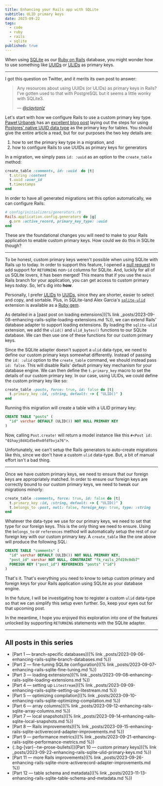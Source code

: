 ```yaml
---
title: Enhancing your Rails app with SQLite
subtitle: ULID primary keys
date: 2023-09-22
tags:
  - code
  - ruby
  - rails
  - sqlite
published: true
---
```


When using [SQLite](https://www.sqlite.org/index.html) as our [Ruby on Rails](https://rubyonrails.org) database, you might wonder how to use something like [<abbr title="Universally Unique Identifiers">UUIDs</abbr>](https://en.wikipedia.org/wiki/Universally_unique_identifier) or [<abbr title="Universally Unique Lexicographically Sortable Identifiers">ULIDs</abbr>](https://github.com/ulid/spec) as primary keys.

<!--/summary-->

- - -

I got this question on Twitter, and it merits its own post to answer:

> Any resources about using UUIDs (or ULIDs) as primary keys in Rails?
> I’ve gotten used to that with PostgreSQL but it seems a little wonky with SQLite3.
>
> — <cite><a href="https://x.com/claytonlz/status/1702390021377106412?s=20">@claytonlz</a></cite>

Let's start with how we configure Rails to use a custom primary key type. [Paweł Urbanek](https://pawelurbanek.com) has an [excellent blog post](https://pawelurbanek.com/uuid-order-rails) laying out the steps for using [Postgres' native UUID data type](https://www.postgresql.org/docs/current/datatype-uuid.html) as the primary key for tables. You should give the entire article a read, but for our purposes the two key details are:

1. how to set the primary key type in a migration, and
2. how to configure Rails to use UUIDs as primary keys for generators

In a migration, we simply pass `id: :uuid` as an option to the `create_table` method:

```ruby
create_table :comments, id: :uuid  do |t|
  t.string :content
  t.uuid :user_id
  t.timestamps
end
```

In order to have all generated migrations set this option automatically, we can configure Rails:

```ruby
# config/initializers/generators.rb
Rails.application.config.generators do |g|
  g.orm :active_record, primary_key_type: :uuid
end
```

These are the foundational changes you will need to make to your Rails application to enable custom primary keys. How could we do this in SQLite though?

- - -

To be honest, custom primary keys weren't possible when using SQLite with Rails up to today. In order to support this feature, I opened a [pull request](https://github.com/rails/rails/pull/49290) to add support for `RETURNING` non-`id` columns for SQLite. And, luckily for all of us SQLite lovers, it has been merged! This means that if you use the `main` Rails branch for your application, you can get access to custom primary keys _today_. So, let's dig into **how**.

Personally, I prefer [<abbr title="Universally Unique Lexicographically Sortable Identifiers">ULIDs</abbr>](https://github.com/ulid/spec) to [<abbr title="Universally Unique Identifiers">UUIDs</abbr>](https://en.wikipedia.org/wiki/Universally_unique_identifier), since they are shorter, easier to select and copy, and sortable. Plus, in SQLite-land Alex Garcia's [`sqlite-ulid`](https://github.com/asg017/sqlite-ulid) extension is available as a [Ruby gem](https://rubygems.org/gems/sqlite-ulid).

As detailed in a [past post on loading extensions]({% link _posts/2023-09-08-enhancing-rails-sqlite-loading-extensions.md %}), we can extend Rails' database adapter to support loading extensions. By loading the `sqlite-ulid` extension, we add the `ulid()` and `ulid_bytes()` functions to our SQLite database. We can then use one of these functions for our custom primary keys.

Since the SQLite adapter doesn't support a `ulid` data-type, we need to define our custom primary keys somewhat differently. Instead of passing the `id: :ulid` option to the `create_table` command, we should instead pass `id: false`. This will disable Rails' default primary key mechanism for your database engine. We can then define the `t.primary_key` macro to set the details of our custom primary key. In our case, using ULIDs, we could define the custom primary key like so:

```ruby
create_table :posts, force: true, id: false do |t|
  t.primary_key :id, :string, default: -> { "ULID()" }
end
```

Running this migration will create a table with a ULID primary key:

```sql
CREATE TABLE "posts" (
  "id" varchar DEFAULT (ULID()) NOT NULL PRIMARY KEY
)
```

Now, calling `Post.create!` will return a model instance like this `#<Post id: "01hayj8d41d5e4hx0fdfbvja76">`.

Unfortunately, we can't setup the Rails generators to auto-create migrations like this, since we don't have a custom `ulid` data-type. But, a bit of manual effort isn't a bad thing.

- - -

Once we have custom primary keys, we need to ensure that our foreign keys are appropriately matched. In order to ensure our foreign keys are correctly bound to our custom primary keys, we need to tweak our migrations minorly:

```ruby
create_table :comments, force: true, id: false do |t|
  t.primary_key :id, :string, default: -> { "ULID()" }
  t.belongs_to :post, null: false, foreign_key: true, type: :string
end
```

Whatever the data-type we use for our primary keys, we need to set that type for our foreign keys. This is the only thing we need to ensure. Using the `belongs_to` or `references` method will automatically setup the rest of our foreign key with our custom primary key. A `create_table` like the one above will produce the following SQL:

```sql
CREATE TABLE "comments" (
  "id" varchar DEFAULT (ULID()) NOT NULL PRIMARY KEY,
  "post_id" varchar NOT NULL, CONSTRAINT "fk_rails_2fd19c0db7"
  FOREIGN KEY ("post_id") REFERENCES "posts" ("id")
)
```

That's it. That's everything you need to know to setup custom primary and foreign keys for your Rails application using SQLite as your database engine.

In the future, I will be investigating how to register a custom `ulid` data-type so that we can simplify this setup even further. So, keep your eyes out for that upcoming post.

In the meantime, I hope you enjoyed this exploration into one of the features unlocked by supporting `RETURNING` statements with the SQLite adapter.

- - -

## All posts in this series

* [Part 1 — branch-specific databases]({% link _posts/2023-09-06-enhancing-rails-sqlite-branch-databases.md %})
* [Part 2 — fine-tuning SQLite configuration]({% link _posts/2023-09-07-enhancing-rails-sqlite-fine-tuning.md %})
* [Part 3 — loading extensions]({% link _posts/2023-09-08-enhancing-rails-sqlite-loading-extensions.md %})
* [Part 4 — setting up `Litestream`]({% link _posts/2023-09-09-enhancing-rails-sqlite-setting-up-litestream.md %})
* [Part 5 — optimizing compilation]({% link _posts/2023-09-10-enhancing-rails-sqlite-optimizing-compilation.md %})
* [Part 6 — array columns]({% link _posts/2023-09-12-enhancing-rails-sqlite-array-columns.md %})
* [Part 7 — local snapshots]({% link _posts/2023-09-14-enhancing-rails-sqlite-local-snapshots.md %})
* [Part 8 — Rails improvements]({% link _posts/2023-09-15-enhancing-rails-sqlite-activerecord-adapter-improvements.md %})
* [Part 9 — performance metrics]({% link _posts/2023-09-21-enhancing-rails-sqlite-performance-metrics.md %})
* {:.bg-[var(--tw-prose-bullets)]}[Part 10 — custom primary keys]({% link _posts/2023-09-22-enhancing-rails-sqlite-ulid-primary-keys.md %})
* [Part 11 — more Rails improvements]({% link _posts/2023-09-26-enhancing-rails-sqlite-more-activerecord-adapter-improvements.md %})
* [Part 12 — table schema and metadata]({% link _posts/2023-11-13-enhancing-rails-sqlite-table-schema-and-metadata.md %})
